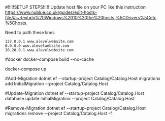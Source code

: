 #!!!!!SETUP STEPS!!!!!
Update host file on your PC
like this instruction https://www.nublue.co.uk/guides/edit-hosts-file/#:~:text=In%20Windows%2010%20the%20hosts,%5CDrivers%5Cetc%5Chosts.

Need to path these lines

    127.0.0.1 www.alevelwebsite.com
    0.0.0.0 www.alevelwebsite.com
    20.20.0.1 www.alevelwebsite.com

#docker
docker-compose build --no-cache

docker-compose up

#Add-Migration
dotnet ef --startup-project Catalog/Catalog.Host migrations add InitialMigration --project Catalog/Catalog.Host

#Update-Migration
dotnet ef --startup-project Catalog/Catalog.Host database update InitialMigration --project Catalog/Catalog.Host

#Remove-Migration
dotnet ef --startup-project Catalog/Catalog.Host migrations remove --project Catalog/Catalog.Host -f